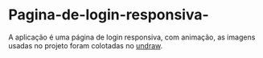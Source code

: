 # Pagina-de-login-responsiva-
A aplicação é uma página de login responsiva, com animação, as imagens usadas no projeto foram colotadas no <a href = "https://www.google.com/url?sa=t&rct=j&q=&esrc=s&source=web&cd=&cad=rja&uact=8&ved=2ahUKEwi5wIurjO7zAhUjqpUCHWxODIIQFnoECAgQAQ&url=https%3A%2F%2Fundraw.co%2F&usg=AOvVaw0Qw2kb3TYVe0C7Euq9JNyv">undraw</a>.
